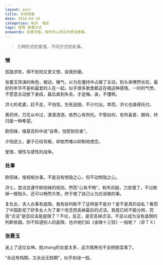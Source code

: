 ```yaml
---
layout: post
title: 东邪西毒
date: 2016-04-10
categories: WLR  电影
tags: 爱情 做事方式
onewords: 如果可能，按你内心真实的想法做事。
---
```

> 几种形式的爱情，不同方式的处事。

### 情

孤独求败，得不到则又爱又恨，自我折磨。

张曼玉饰演的角色，被动，赌气，以为在僵持中占据了主动，到头来喟然长叹，最好的年华不是和最爱的人在一起。似乎很多歌里都这在唱这种感情，一时的气愤，不愿意主动放下身段，最后直到失去，才追悔。诶，不懂啊。

洪七的老婆，赶不走，不怕苦。生死追随，不计付出。幸而，洪七也值得托付。

黄药师，万花从中过，潇潇洒洒，依然心有所托。不管如何，有所喜爱、期待，终归是一种希望。

欧阳锋，维基百科中说“自卑，怕受到伤害”。

夕阳武士，妻子已经背叛，却依然难以抑制地想念。

爱情，理性与感性的战争。

### 处事

欧阳锋，按规矩办事。不是没有恻隐之心，但不动恻隐之心。

洪七，尝试去遵守欧阳锋的规则，然而“心有不畅”，有所迟疑，刀变慢了。不过断掉一根指头，还可以畅然大笑，终于做了自己认为应该做的事。

复仇女，求人办事有底限。我有些判断不了这样是不是对？是不是真的自私？看惯了中国影视了好多女人为了某个信念而丢掉最后的贞洁。我竟已经不能分辨，究竟“贞洁”是否应该是底限了？不论，反正，是否丢掉贞洁，不足以成为没有底限的判断依据。你不知道别人的底限，也许她们如《金陵十三钗》一般呢？（非ＴＸ）

### 张曼玉

迷上了这位女神。姓zhang的女星太多，这次我再也不会把她混淆了。

“永远有档期，又永远无档期”，似乎如谜一般。
